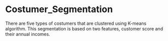 # Costumer_Segmentation
There are five types of costumers that are clustered using K-means algorithm. This segmentation is based on two features, customer score and their annual incomes.

